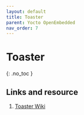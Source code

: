 ```yaml
---
layout: default
title: Toaster
parent: Yocto OpenEmbedded
nav_order: 7
---
```


# Toaster
{: .no_toc }

## Links and resource

1. [Toaster Wiki](https://wiki.yoctoproject.org/wiki/Toaster)
